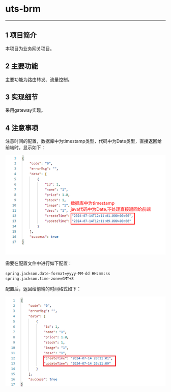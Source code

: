 # uts-brm

---

## 1 项目简介

本项目为业务网关项目。

## 2 主要功能

主要功能为路由转发、流量控制。

## 3 实现细节

采用gateway实现。

## 4 注意事项

注意时间的配置，数据库中为timestamp类型，代码中为Date类型，直接返回给前端时，显示如下：

![1.png](images/1.png)

需要在配置文件中进行如下配置：

```properties
spring.jackson.date-format=yyyy-MM-dd HH:mm:ss
spring.jackson.time-zone=GMT+8
```

配置后，返回给前端的时间格式如下：

![image-20240714224757826](images\2.png)